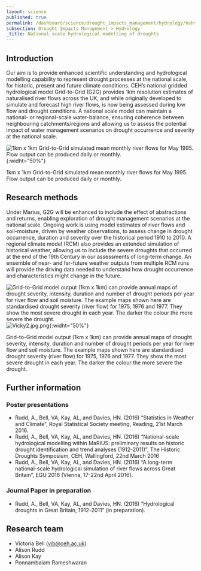 ```yaml
---
layout: science
published: true
permalink: /dashboard/science/drought_impacts_management/hydrology/nshmd/
subsection: Drought Impacts Management > Hydrology
_title: National scale hydrological modelling of droughts
---
```


## Introduction

Our aim is to provide enhanced scientific understanding and hydrological modelling capability to represent drought processes at the national scale, for historic, present and future climate conditions. CEH’s national gridded hydrological model Grid-to-Grid (G2G) provides 1km resolution estimates of naturalised river flows across the UK, and while originally developed to simulate and forecast high river flows, is now being assessed during low flow and drought conditions.  A national scale model can maintain a national- or regional-scale water-balance, ensuring coherence between neighbouring catchments/regions and allowing us to assess the potential impact of water management scenarios on drought occurrence and severity at the national scale.

![1km x 1km Grid-to-Grid simulated mean monthly river flows for May 1995. Flow output can be produced daily or monthly.]({{site.baseurl}}/assets/img/Vicky1.jpg.png){:widht="50%"}

1km x 1km Grid-to-Grid simulated mean monthly river flows for May 1995. Flow output can be produced daily or monthly.

## Research methods

Under Marius, G2G will be enhanced to include the effect of abstractions and returns, enabling exploration of drought management scenarios at the national scale. Ongoing work is using model estimates of river flows and soil-moisture, driven by weather observations, to assess change in drought occurrence, duration and severity over the historical period 1910 to 2010. A regional climate model (RCM) also provides an extended simulation of historical weather, allowing us to include the severe droughts that occurred at the end of the 19th Century in our assessments of long-term change. An ensemble of near- and far-future weather outputs from multiple RCM runs will provide the driving data needed to understand how drought occurrence and characteristics might change in the future.

![Grid-to-Grid model output (1km x 1km) can provide annual maps of drought severity, intensity, duration and number of drought periods per year for river flow and soil moisture. The example maps shown here are standardised drought severity (river flow) for 1975, 1976 and 1977. They show the most severe drought in each year. The darker the colour the more severe the drought.]({{site.baseurl}}/assets/img/Vicky2.jpg.png)![Vicky2.jpg.png]({{site.baseurl}}/assets/img/Vicky2.jpg.png){:widht="50%"}

Grid-to-Grid model output (1km x 1km) can provide annual maps of drought severity, intensity, duration and number of drought periods per year for river flow and soil moisture. The example maps shown here are standardised drought severity (river flow) for 1975, 1976 and 1977. They show the most severe drought in each year. The darker the colour the more severe the drought.

## Further information

### Poster presentations

* Rudd, A., Bell, VA, Kay, AL, and Davies, HN. (2016) “Statistics in Weather and Climate”, Royal Statistical Society meeting, Reading, 21st March 2016.
* Rudd, A., Bell, VA, Kay, AL, and Davies, HN. (2016) “National-scale hydrological modelling within MaRIUS: preliminary results on historic drought identification and trend analyses (1912-2011)”, The Historic Droughts Symposium, CEH, Wallingford, 22nd March 2016
* Rudd, A., Bell, VA, Kay, AL, and Davies, HN. (2016) “A long-term national-scale hydrological simulation of river flows across Great Britain”, EGU 2016 (Vienna, 17-22nd April 2016).

### Journal Paper in preparation

* Rudd, A., Bell, VA, Kay, AL, and Davies, HN. (2016) “Hydrological droughts in Great Britain, 1912-2011” (in preparation).
 
## Research team

* Victoria Bell (vib@ceh.ac.uk)
* Alison Rudd
* Alison Kay
* Ponnambalam Rameshwaran
